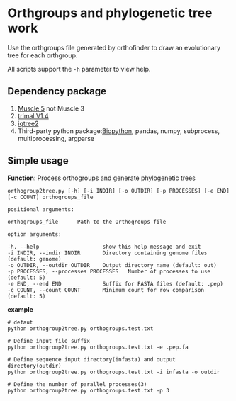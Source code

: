# Orthgroups and phylogenetic tree work

Use the orthgroups file generated by orthofinder to draw an evolutionary tree for each orthgroup.

All scripts support the `-h` parameter to view help.

## Dependency package

1. [Muscle 5](http://drive5.com/muscle/) not Muscle 3
2. [trimal V1.4](https://github.com/inab/trimal)
3. [iqtree2](https://github.com/iqtree/iqtree2)
4. Third-party python package:[Biopython](https://biopython.org/), pandas, numpy, subprocess, multiprocessing, argparse 

## Simple usage

**Function**: Process orthogroups and generate phylogenetic trees 

`orthogroup2tree.py [-h] [-i INDIR] [-o OUTDIR] [-p PROCESSES] [-e END] [-c COUNT] orthogroups_file`

```
positional arguments:

orthogroups_file      Path to the Orthogroups file

option arguments:

-h, --help                    show this help message and exit
-i INDIR, --indir INDIR       Directory containing genome files (default: genome)
-o OUTDIR, --outdir OUTDIR    Output directory name (default: out)
-p PROCESSES, --processes PROCESSES   Number of processes to use (default: 5)
-e END, --end END             Suffix for FASTA files (default: .pep)
-c COUNT, --count COUNT       Minimum count for row comparison (default: 5)

```

**example**
```
# defaut 
python orthogroup2tree.py orthogroups.test.txt

# Define input file suffix
python orthogroup2tree.py orthogroups.test.txt -e .pep.fa

# Define sequence input directory(infasta) and output directory(outdir)
python orthogroup2tree.py orthogroups.test.txt -i infasta -o outdir

# Define the number of parallel processes(3)
python orthogroup2tree.py orthogroups.test.txt -p 3

```